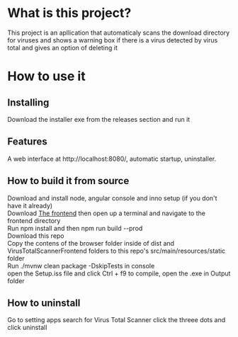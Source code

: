 # What is this project?
This project is an apllication that automaticaly scans the download directory for viruses and shows a warning box if there is a virus detected by virus total and gives an option of deleting it
# How to use it
## Installing
Download the installer exe from the releases section and run it
## Features
A web interface at http://localhost:8080/, automatic startup, uninstaller.
## How to build it from source
Download and install node, angular console and inno setup (if you don't have it already)\
Download [The frontend](https://github.com/R0PKE123/VirusTotalScannerFrontend) then open up a terminal and navigate to the frontend directory \
Run npm install and then npm run build --prod\
Download this repo\
Copy the contens of the browser folder inside of dist and VirusTotalScannerFrontend folders to this repo's src/main/resources/static folder \
Run ./mvnw clean package -DskipTests in console \
open the Setup.iss file and click Ctrl + f9 to compile, open the .exe in Output folder
## How to uninstall
Go to setting apps search for Virus Total Scanner click the threee dots and click uninstall
